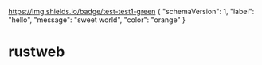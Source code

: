 https://img.shields.io/badge/test-test1-green
{
  "schemaVersion": 1,
  "label": "hello",
  "message": "sweet world",
  "color": "orange"
}
# rustweb
